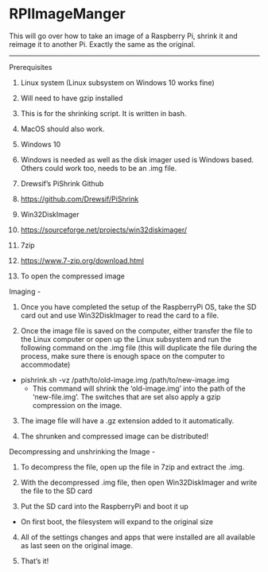 # RPIImageManger

This will go over how to take an image of a Raspberry Pi, shrink it and reimage it to another Pi. Exactly the same as the original. 

---



Prerequisites 
1.	Linux system (Linux subsystem on Windows 10 works fine)
  1.	Will need to have gzip installed
  2.	This is for the shrinking script. It is written in bash.
  3.	MacOS should also work.

2.	Windows 10  
  1.	Windows is needed as well as the disk imager used is Windows based. Others could work too, needs to be an .img file.

3.	Drewsif’s PiShrink Github
  1.	https://github.com/Drewsif/PiShrink

4.	Win32DiskImager
  1.	https://sourceforge.net/projects/win32diskimager/

5.	7zip
  1. https://www.7-zip.org/download.html
  1.	To open the compressed image



Imaging - 

1.	Once you have completed the setup of the RaspberryPi OS, take the SD card out and use Win32DiskImager to read the card to a file.

2.	Once the image file is saved on the computer, either transfer the file to the Linux computer or open up the Linux subsystem and run the following command on the .img file (this will duplicate the file during the process, make sure there is enough space on the computer to accommodate)
  -	pishrink.sh -vz /path/to/old-image.img /path/to/new-image.img
    -	This command will shrink the ‘old-image.img’ into the path of the ‘new-file.img’. The switches that are set also apply a gzip compression on the image.

3.	The image file will have a .gz extension added to it automatically.

4.	The shrunken and compressed image can be distributed!



Decompressing and unshrinking the Image - 

1.	To decompress the file, open up the file in 7zip and extract the .img.

2.	With the decompressed .img file, then open Win32DiskImager and write the file to the SD card

3.	Put the SD card into the RaspberryPi and boot it up
  -	On first boot, the filesystem will expand to the original size 

4.	All of the settings changes and apps that were installed are all available as last seen on the original image.

5.	That’s it!


